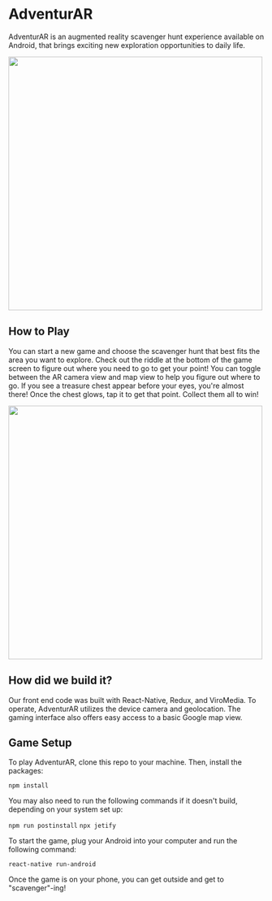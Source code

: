 # AdventurAR

AdventurAR is an augmented reality scavenger hunt experience available on Android, that brings exciting new exploration opportunities to daily life.

<img src="https://i.imgur.com/O7QcdYA.png" height=500>

## How to Play

You can start a new game and choose the scavenger hunt that best fits the area you want to explore. Check out the riddle at the bottom of the game screen to figure out where you need to go to get your point! You can toggle between the AR camera view and map view to help you figure out where to go. If you see a treasure chest appear before your eyes, you're almost there! Once the chest glows, tap it to get that point. Collect them all to win!

<img src="https://i.imgur.com/HSNwjam.png" height=500>

## How did we build it?

Our front end code was built with React-Native, Redux, and ViroMedia. To operate, AdventurAR utilizes the device camera and geolocation. The gaming interface also offers easy access to a basic Google map view.

## Game Setup

To play AdventurAR, clone this repo to your machine. Then, install the packages:

`npm install`

You may also need to run the following commands if it doesn't build, depending on your system set up:

`npm run postinstall`
`npx jetify`

To start the game, plug your Android into your computer and run the following command:

`react-native run-android`

Once the game is on your phone, you can get outside and get to "scavenger"-ing!
